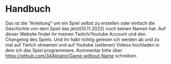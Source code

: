 # Handbuch
Das ist die "Anleitung" um ein Spiel selbst zu erstellen oder einfach die Geschichte von dem Spiel das jetzt(10.11.2022) noch keinen Namen hat. Auf dieser Website findet ihr meinen Twitch/Youtube Account und den Changelog des Spiels. Und ihr habt richtig gelesen ich werden ab und zu mal auf Twitch streamen und auf Youtube (seltener) Videos hochladen in dem ich das Spiel programmiere. Kommentar bitte über https://github.com/34Alinator/Game-without-Name schreiben.
